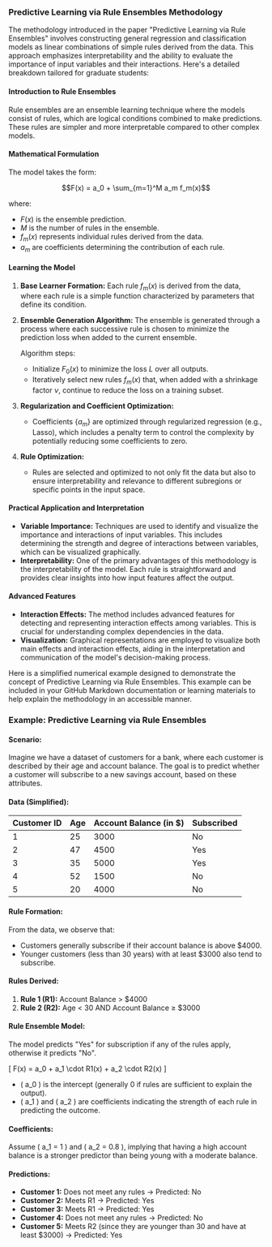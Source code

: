 ### Predictive Learning via Rule Ensembles Methodology

The methodology introduced in the paper "Predictive Learning via Rule Ensembles" involves constructing general regression and classification models as linear combinations of simple rules derived from the data. This approach emphasizes interpretability and the ability to evaluate the importance of input variables and their interactions. Here's a detailed breakdown tailored for graduate students:

#### Introduction to Rule Ensembles
Rule ensembles are an ensemble learning technique where the models consist of rules, which are logical conditions combined to make predictions. These rules are simpler and more interpretable compared to other complex models.

#### Mathematical Formulation
The model takes the form:

$$F(x) = a_0 + \sum_{m=1}^M a_m f_m(x)$$

where:
- $F(x)$ is the ensemble prediction.
- $M$ is the number of rules in the ensemble.
- $f_m(x)$ represents individual rules derived from the data.
- $a_m$ are coefficients determining the contribution of each rule.

#### Learning the Model
1. **Base Learner Formation:**
   Each rule $f_m(x)$ is derived from the data, where each rule is a simple function characterized by parameters that define its condition.

2. **Ensemble Generation Algorithm:**
   The ensemble is generated through a process where each successive rule is chosen to minimize the prediction loss when added to the current ensemble.

   Algorithm steps:
   - Initialize $F_0(x)$ to minimize the loss $L$ over all outputs.
   - Iteratively select new rules $f_m(x)$ that, when added with a shrinkage factor $\nu$, continue to reduce the loss on a training subset.

3. **Regularization and Coefficient Optimization:**
   - Coefficients $\{a_m\}$ are optimized through regularized regression (e.g., Lasso), which includes a penalty term to control the complexity by potentially reducing some coefficients to zero.

4. **Rule Optimization:**
   - Rules are selected and optimized to not only fit the data but also to ensure interpretability and relevance to different subregions or specific points in the input space.

#### Practical Application and Interpretation
- **Variable Importance:** Techniques are used to identify and visualize the importance and interactions of input variables. This includes determining the strength and degree of interactions between variables, which can be visualized graphically.
- **Interpretability:** One of the primary advantages of this methodology is the interpretability of the model. Each rule is straightforward and provides clear insights into how input features affect the output.

#### Advanced Features
- **Interaction Effects:** The method includes advanced features for detecting and representing interaction effects among variables. This is crucial for understanding complex dependencies in the data.
- **Visualization:** Graphical representations are employed to visualize both main effects and interaction effects, aiding in the interpretation and communication of the model's decision-making process.


Here is a simplified numerical example designed to demonstrate the concept of Predictive Learning via Rule Ensembles. This example can be included in your GitHub Markdown documentation or learning materials to help explain the methodology in an accessible manner.

### Example: Predictive Learning via Rule Ensembles

#### Scenario:
Imagine we have a dataset of customers for a bank, where each customer is described by their age and account balance. The goal is to predict whether a customer will subscribe to a new savings account, based on these attributes.

#### Data (Simplified):
| Customer ID | Age | Account Balance (in $) | Subscribed |
|-------------|-----|------------------------|------------|
| 1           | 25  | 3000                   | No         |
| 2           | 47  | 4500                   | Yes        |
| 3           | 35  | 5000                   | Yes        |
| 4           | 52  | 1500                   | No         |
| 5           | 20  | 4000                   | No         |

#### Rule Formation:
From the data, we observe that:
- Customers generally subscribe if their account balance is above $4000.
- Younger customers (less than 30 years) with at least $3000 also tend to subscribe.

#### Rules Derived:
1. **Rule 1 (R1):** Account Balance > $4000
2. **Rule 2 (R2):** Age < 30 AND Account Balance ≥ $3000

#### Rule Ensemble Model:
The model predicts "Yes" for subscription if any of the rules apply, otherwise it predicts "No".

\[ F(x) = a_0 + a_1 \cdot R1(x) + a_2 \cdot R2(x) \]

- \( a_0 \) is the intercept (generally 0 if rules are sufficient to explain the output).
- \( a_1 \) and \( a_2 \) are coefficients indicating the strength of each rule in predicting the outcome.

#### Coefficients:
Assume \( a_1 = 1 \) and \( a_2 = 0.8 \), implying that having a high account balance is a stronger predictor than being young with a moderate balance.

#### Predictions:
- **Customer 1:** Does not meet any rules → Predicted: No
- **Customer 2:** Meets R1 → Predicted: Yes
- **Customer 3:** Meets R1 → Predicted: Yes
- **Customer 4:** Does not meet any rules → Predicted: No
- **Customer 5:** Meets R2 (since they are younger than 30 and have at least $3000) → Predicted: Yes